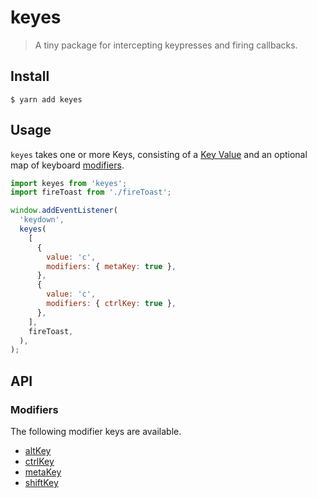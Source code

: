# keyes

> A tiny package for intercepting keypresses
> and firing callbacks.

## Install

```
$ yarn add keyes
```

## Usage

`keyes` takes one or more Keys, consisting of a
[Key Value](https://developer.mozilla.org/en-US/docs/Web/API/KeyboardEvent/key/Key_Values) and an
optional map of keyboard [modifiers](#modifiers).

```js
import keyes from 'keyes';
import fireToast from './fireToast';

window.addEventListener(
  'keydown',
  keyes(
    [
      {
        value: 'c',
        modifiers: { metaKey: true },
      },
      {
        value: 'c',
        modifiers: { ctrlKey: true },
      },
    ],
    fireToast,
  ),
);
```

## API

### Modifiers

The following modifier keys are available.

- [altKey](https://developer.mozilla.org/en-US/docs/Web/API/KeyboardEvent/altKey)
- [ctrlKey](https://developer.mozilla.org/en-US/docs/Web/API/KeyboardEvent/ctrlKey)
- [metaKey](https://developer.mozilla.org/en-US/docs/Web/API/KeyboardEvent/metaKey)
- [shiftKey](https://developer.mozilla.org/en-US/docs/Web/API/KeyboardEvent/shiftKey)
